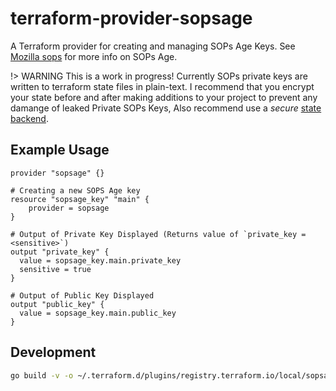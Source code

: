 # terraform-provider-sopsage


A Terraform provider for creating and managing SOPs Age Keys. See [Mozilla sops](https://github.com/mozilla/sops) for more info on SOPs Age.

!> WARNING This is a work in progress! Currently SOPs private keys are written to terraform state files in plain-text. I recommend that you encrypt your state before and after making additions to your project to prevent any damange of leaked Private SOPs Keys, Also recommend use a *secure* [state backend](https://www.terraform.io/docs/state/sensitive-data.html).


## Example Usage

```hcl
provider "sopsage" {}

# Creating a new SOPS Age key
resource "sopsage_key" "main" {
    provider = sopsage
}

# Output of Private Key Displayed (Returns value of `private_key = <sensitive>`)
output "private_key" {
  value = sopsage_key.main.private_key
  sensitive = true
}

# Output of Public Key Displayed
output "public_key" {
  value = sopsage_key.main.public_key
}
```

## Development
```sh
go build -v -o ~/.terraform.d/plugins/registry.terraform.io/local/sopsage/0.0.#/linux_amd64/terraform-provider-sopsage_v0.0.#
```

